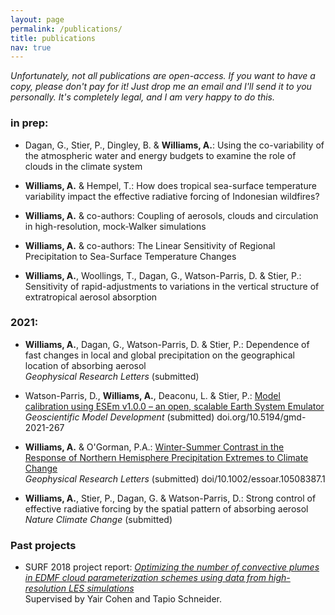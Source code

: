 ```yaml
---
layout: page
permalink: /publications/
title: publications
nav: true
---
```


*Unfortunately, not all publications are open-access. If you want to have a copy, please don't pay for it! Just drop me an email and I'll send it to you personally. It's completely legal, and I am very happy to do this.*

### in prep:  

 - Dagan, G., Stier, P., Dingley, B. & **Williams, A.**: Using the co-variability of the atmospheric water and energy budgets to examine the role of clouds in the climate system
 
 - **Williams, A.** & Hempel, T.: How does tropical sea-surface temperature variability impact the effective radiative forcing of Indonesian wildfires?

 - **Williams, A.** & co-authors: Coupling of aerosols, clouds and circulation in high-resolution, mock-Walker simulations

 - **Williams, A.** & co-authors: The Linear Sensitivity of Regional Precipitation to Sea-Surface Temperature Changes

 - **Williams, A.**, Woollings, T., Dagan, G., Watson-Parris, D. & Stier, P.: Sensitivity of rapid-adjustments to variations in the vertical structure of extratropical aerosol absorption

### 2021:
 
 - **Williams, A.**, Dagan, G., Watson-Parris, D. & Stier, P.: Dependence of fast changes in local and global precipitation on the geographical location of absorbing aerosol \
    *Geophysical Research Letters* (submitted)
    
 - Watson-Parris, D., **Williams, A.**, Deaconu, L. & Stier, P.: [Model calibration using ESEm v1.0.0 – an open, scalable Earth System Emulator](https://gmd.copernicus.org/preprints/gmd-2021-267/) \
    *Geoscientific Model Development* (submitted) doi.org/10.5194/gmd-2021-267
   
 - **Williams, A.** & O'Gorman, P.A.: [Winter-Summer Contrast in the Response of Northern Hemisphere Precipitation Extremes to Climate Change](https://www.essoar.org/doi/10.1002/essoar.10508387.1) \
    *Geophysical Research Letters* (submitted) doi/10.1002/essoar.10508387.1
    
 - **Williams, A.**, Stier, P., Dagan, G. & Watson-Parris, D.: Strong control of effective radiative forcing by the spatial pattern of absorbing aerosol \
    *Nature Climate Change* (submitted) 

### Past projects

 - SURF 2018 project report: [*Optimizing the number of convective plumes in EDMF cloud parameterization schemes using data from high-resolution LES simulations*](https://andrewwilliams3142.github.io/assets/pdf/Optimizing_the_number_of_convective_plumes_in_EDMF_cloud_parameterization_schemes_using_data_from_high_resolution_LES_simulations.pdf) \
   Supervised by Yair Cohen and Tapio Schneider.

